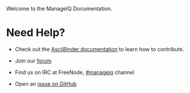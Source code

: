 Welcome to the ManageIQ Documentation.

# Need Help?

  - Check out the [AsciiBinder
    documentation](http://www.asciibinder.org/latest/welcome/) to learn
    how to contribute.

  - Join our [forum](http://talk.manageiq.org)

  - Find us on IRC at FreeNode,
    [\#manageiq](http://webchat.freenode.net/?randomnick=1&channels=manageiq&uio=d4)
    channel

  - Open an [issue on
    GitHub](https://github.com/manageiq/manageiq_docs/issues)
